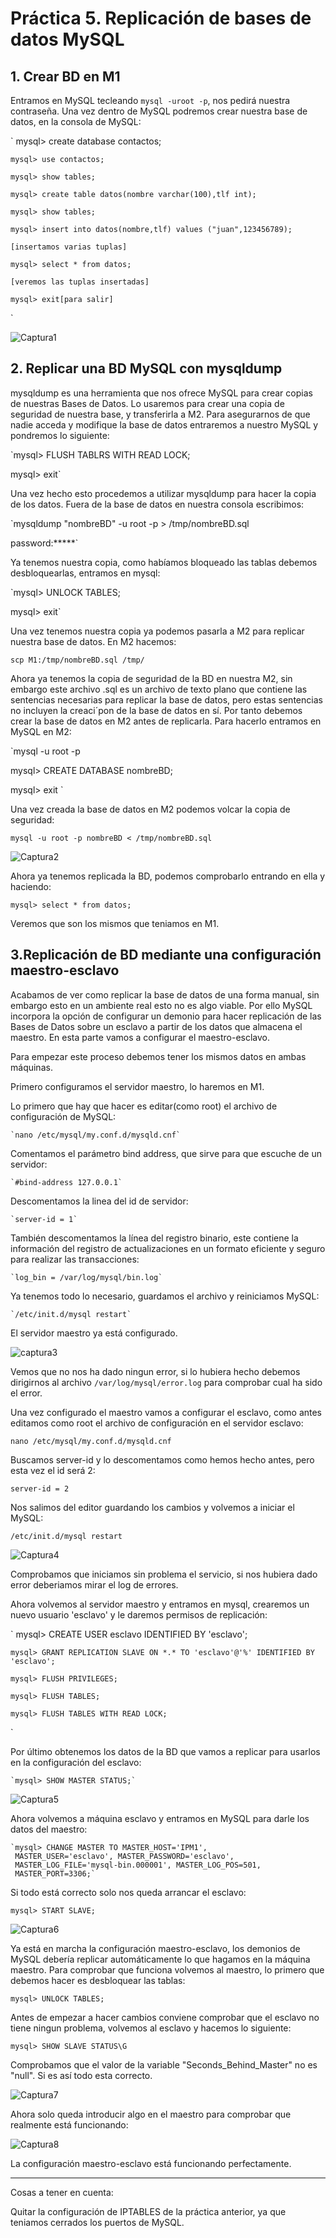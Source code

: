 # Práctica 5. Replicación de bases de datos MySQL

## 1. Crear BD en M1

Entramos en MySQL tecleando `mysql -uroot -p`, nos pedirá nuestra contraseña.
Una vez dentro de MySQL podremos crear nuestra base de datos, en la consola de MySQL:

`	mysql> create database contactos;

 	mysql> use contactos;

 	mysql> show tables;

 	mysql> create table datos(nombre varchar(100),tlf int);

 	mysql> show tables;

 	mysql> insert into datos(nombre,tlf) values ("juan",123456789);

	[insertamos varias tuplas]

 	mysql> select * from datos;

	[veremos las tuplas insertadas]

 	mysql> exit[para salir]
`

![Captura1](https://github.com/campoy94/SWAP/blob/master/Practicas/Practica5/img/Captura1.PNG)


## 2. Replicar una BD MySQL con mysqldump

mysqldump es una herramienta que nos ofrece MySQL para crear copias de nuestras Bases de Datos. Lo usaremos para crear una
copia de seguridad de nuestra base, y transferirla a M2.
Para asegurarnos de que nadie acceda y modifique la base de datos entraremos a nuestro MySQL y pondremos lo siguiente:

`mysql> FLUSH TABLRS WITH READ LOCK;

 mysql> exit`

Una vez hecho esto procedemos a utilizar mysqldump para hacer la copia de los datos.
Fuera de la base de datos en nuestra consola escribimos:

`mysqldump "nombreBD" -u root -p > /tmp/nombreBD.sql

 password:*****`

Ya tenemos nuestra copia, como habíamos bloqueado las tablas debemos desbloquearlas, entramos en mysql:

`mysql> UNLOCK TABLES;

 mysql> exit`

Una vez tenemos nuestra copia ya podemos pasarla a M2 para replicar nuestra base de datos.
En M2 hacemos:

`scp M1:/tmp/nombreBD.sql /tmp/`

Ahora ya tenemos la copia de seguridad de la BD en nuestra M2, sin embargo este archivo .sql es un archivo de texto
plano que contiene las sentencias necesarias para replicar la base de datos, pero estas sentencias no incluyen la creaci´pon
de la base de datos en sí. Por tanto debemos crear la base de datos en M2 antes de replicarla.
Para hacerlo entramos en MySQL en M2:

`mysql -u root -p

 mysql> CREATE DATABASE nombreBD;

 mysql> exit
`

Una vez creada la base de datos en M2 podemos volcar la copia de seguridad:

`mysql -u root -p nombreBD < /tmp/nombreBD.sql`

![Captura2](https://github.com/campoy94/SWAP/blob/master/Practicas/Practica5/img/Captura2.PNG)

Ahora ya tenemos replicada la BD, podemos comprobarlo entrando en ella y haciendo:

`mysql> select * from datos;`

Veremos que son los mismos que teniamos en M1.

## 3.Replicación de BD mediante una configuración maestro-esclavo

Acabamos de ver como replicar la base de datos de una forma manual, sin embargo esto en un ambiente real esto no es
algo viable. Por ello MySQL incorpora la opción de configurar un demonio para hacer replicación de las Bases de Datos
sobre un esclavo a partir de los datos que almacena el maestro. En esta parte vamos a configurar el maestro-esclavo.

Para empezar este proceso debemos tener los mismos datos en ambas máquinas.

Primero configuramos el servidor maestro, lo haremos en M1.

Lo primero que hay que hacer es editar(como root) el archivo de configuración de MySQL:

	`nano /etc/mysql/my.conf.d/mysqld.cnf`

Comentamos el parámetro bind address, que sirve para que escuche de un servidor:

	`#bind-address 127.0.0.1`

Descomentamos la linea del id de servidor:

	`server-id = 1`

También descomentamos la línea del registro binario, este contiene la información del registro
de actualizaciones en un formato eficiente y seguro para realizar las transacciones:

	`log_bin = /var/log/mysql/bin.log`

Ya tenemos todo lo necesario, guardamos el archivo y reiniciamos MySQL:

	`/etc/init.d/mysql restart`

El servidor maestro ya está configurado.

![captura3](https://github.com/campoy94/SWAP/blob/master/Practicas/Practica5/img/Captura3.PNG)

Vemos que no nos ha dado ningun error, si lo hubiera hecho debemos dirigirnos al archivo
`/var/log/mysql/error.log` para comprobar cual ha sido el error.

Una vez configurado el maestro vamos a configurar el esclavo, como antes editamos como root el archivo
de configuración en el servidor esclavo:

`nano /etc/mysql/my.conf.d/mysqld.cnf`

Buscamos server-id y lo descomentamos como hemos hecho antes, pero esta vez el id será 2:

`server-id = 2`

Nos salimos del editor guardando los cambios y volvemos a iniciar el MySQL:

`/etc/init.d/mysql restart`


![Captura4](https://github.com/campoy94/SWAP/blob/master/Practicas/Practica5/img/Captura4.PNG)

Comprobamos que iniciamos sin problema el servicio, si nos hubiera dado error deberiamos mirar el log
de errores.

Ahora volvemos al servidor maestro y entramos en mysql, crearemos un nuevo usuario 'esclavo' y le daremos permisos
de replicación:

`
	mysql> CREATE USER esclavo IDENTIFIED BY 'esclavo';

	mysql> GRANT REPLICATION SLAVE ON *.* TO 'esclavo'@'%' IDENTIFIED BY 'esclavo';

	mysql> FLUSH PRIVILEGES;

	mysql> FLUSH TABLES;

	mysql> FLUSH TABLES WITH READ LOCK;
`

Por último obtenemos los datos de la BD que vamos a replicar para usarlos en la configuración del esclavo:

	`mysql> SHOW MASTER STATUS;`

![Captura5](https://github.com/campoy94/SWAP/blob/master/Practicas/Practica5/img/Captura5.PNG)

Ahora volvemos a máquina esclavo y entramos en MySQL para darle los datos del maestro:

	`mysql> CHANGE MASTER TO MASTER_HOST='IPM1',
	 MASTER_USER='esclavo', MASTER_PASSWORD='esclavo',
 	 MASTER_LOG_FILE='mysql-bin.000001', MASTER_LOG_POS=501,
	 MASTER_PORT=3306;`

Si todo está correcto solo nos queda arrancar el esclavo:

`mysql> START SLAVE;`

![Captura6](https://github.com/campoy94/SWAP/blob/master/Practicas/Practica5/img/Captura6.PNG)

Ya está en marcha la configuración maestro-esclavo, los demonios de MySQL debería replicar automáticamente
lo que hagamos en la máquina maestro.
Para comprobar que funciona volvemos al maestro, lo primero que debemos hacer es desbloquear las tablas:

`mysql> UNLOCK TABLES;`

Antes de empezar a hacer cambios conviene comprobar que el esclavo no tiene ningun problema, volvemos al 
esclavo y hacemos lo siguiente:

`mysql> SHOW SLAVE STATUS\G`

Comprobamos que el valor de la variable "Seconds_Behind_Master" no es "null". Si es así todo esta correcto.

![Captura7](https://github.com/campoy94/SWAP/blob/master/Practicas/Practica5/img/Captura7.PNG)

Ahora solo queda introducir algo en el maestro para comprobar que realmente está funcionando:

![Captura8](https://github.com/campoy94/SWAP/blob/master/Practicas/Practica5/img/Captura8.PNG)

La configuración maestro-esclavo está funcionando perfectamente.


-----------------------------------------------------------------------------------------------------------------
Cosas a tener en cuenta:

Quitar la configuración de IPTABLES de la práctica anterior, ya que teniamos cerrados los puertos de MySQL.
